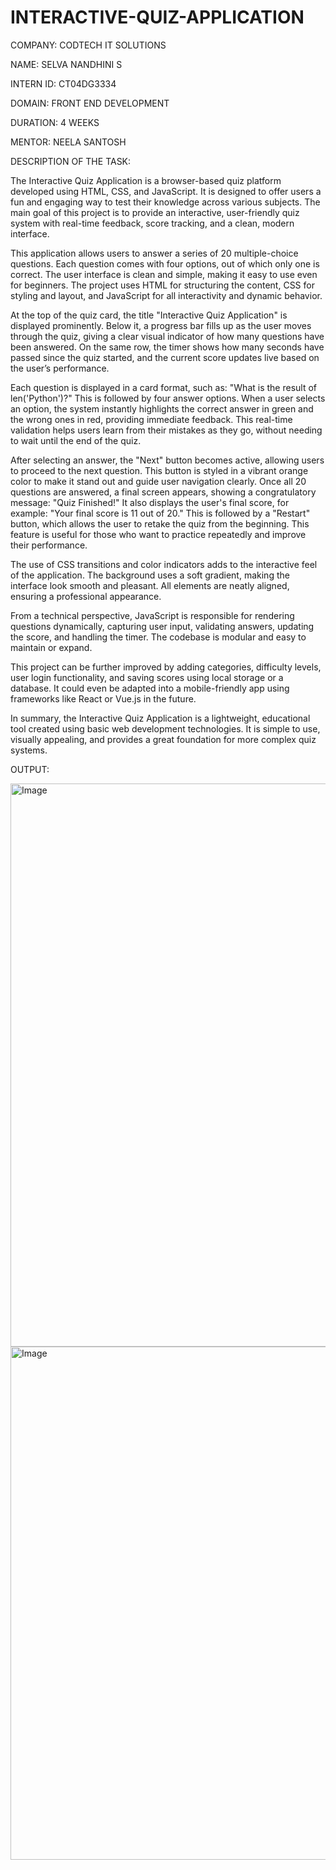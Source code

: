 # INTERACTIVE-QUIZ-APPLICATION

COMPANY: CODTECH IT SOLUTIONS

NAME: SELVA NANDHINI S

INTERN ID: CT04DG3334

DOMAIN: FRONT END DEVELOPMENT

DURATION: 4 WEEKS

MENTOR: NEELA SANTOSH

DESCRIPTION OF THE TASK:

The Interactive Quiz Application is a browser-based quiz platform developed using HTML, CSS, and JavaScript. It is designed to offer users a fun and engaging way to test their knowledge across various subjects. The main goal of this project is to provide an interactive, user-friendly quiz system with real-time feedback, score tracking, and a clean, modern interface.

This application allows users to answer a series of 20 multiple-choice questions. Each question comes with four options, out of which only one is correct. The user interface is clean and simple, making it easy to use even for beginners. The project uses HTML for structuring the content, CSS for styling and layout, and JavaScript for all interactivity and dynamic behavior.

At the top of the quiz card, the title "Interactive Quiz Application" is displayed prominently. Below it, a progress bar fills up as the user moves through the quiz, giving a clear visual indicator of how many questions have been answered. On the same row, the timer shows how many seconds have passed since the quiz started, and the current score updates live based on the user’s performance.

Each question is displayed in a card format, such as:
"What is the result of len('Python')?"
This is followed by four answer options. When a user selects an option, the system instantly highlights the correct answer in green and the wrong ones in red, providing immediate feedback. This real-time validation helps users learn from their mistakes as they go, without needing to wait until the end of the quiz.

After selecting an answer, the "Next" button becomes active, allowing users to proceed to the next question. This button is styled in a vibrant orange color to make it stand out and guide user navigation clearly. Once all 20 questions are answered, a final screen appears, showing a congratulatory message:
"Quiz Finished!"
It also displays the user's final score, for example:
"Your final score is 11 out of 20."
This is followed by a "Restart" button, which allows the user to retake the quiz from the beginning. This feature is useful for those who want to practice repeatedly and improve their performance.

The use of CSS transitions and color indicators adds to the interactive feel of the application. The background uses a soft gradient, making the interface look smooth and pleasant. All elements are neatly aligned, ensuring a professional appearance.

From a technical perspective, JavaScript is responsible for rendering questions dynamically, capturing user input, validating answers, updating the score, and handling the timer. The codebase is modular and easy to maintain or expand.

This project can be further improved by adding categories, difficulty levels, user login functionality, and saving scores using local storage or a database. It could even be adapted into a mobile-friendly app using frameworks like React or Vue.js in the future.

In summary, the Interactive Quiz Application is a lightweight, educational tool created using basic web development technologies. It is simple to use, visually appealing, and provides a great foundation for more complex quiz systems.


OUTPUT:

<img width="1305" height="901" alt="Image" src="https://github.com/user-attachments/assets/7628f687-d82b-462b-a5d3-76b85bda418c" />

<img width="1403" height="821" alt="Image" src="https://github.com/user-attachments/assets/68ecef83-edea-4da5-9191-423ce9337e8c" />
